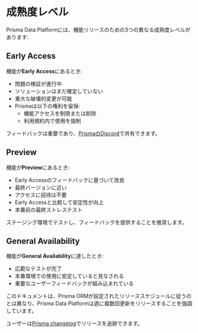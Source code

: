 # 成熟度レベル

Prisma Data Platformには、機能リリースのための3つの異なる成熟度レベルがあります:

## Early Access

機能が**Early Access**にあるとき:
- 問題の検証が進行中
- ソリューションはまだ確定していない
- 重大な破壊的変更が可能
- Prismaは以下の権利を留保:
  - 機能アクセスを制限または削除
  - 利用規約内で使用を強制

フィードバックは重要であり、[PrismaのDiscord](https://pris.ly/discord)で共有できます。

## Preview

機能が**Preview**にあるとき:
- Early Accessのフィードバックに基づいて改良
- 最終バージョンに近い
- アクセスに招待は不要
- Early Accessと比較して安定性が向上
- 本番前の最終ストレステスト

ステージング環境でテストし、フィードバックを提供することを推奨します。

## General Availability

機能が**General Availability**に達したとき:
- 広範なテストが完了
- 本番環境での使用に安定していると見なされる
- 重要なユーザーフィードバックが組み込まれている

このドキュメントは、Prisma ORMが設定されたリリーススケジュールに従うのとは異なり、Prisma Data Platformは週に複数回更新をリリースすることを強調しています。

ユーザーは[Prisma changelog](https://www.prisma.io/changelog)でリリースを追跡できます。
